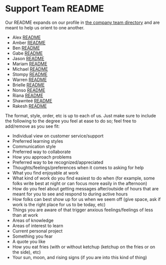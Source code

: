 # Support Team README

Our README expands on our profile in [the company team directory](../../../../team/index.md) and are meant to help us orient to one another.

- Alex [README](alex-readme.md)
- Amber [README](amber-readme.md)
- Ben [README](ben-readme.md)
- Gabe [README](gabe-readme.md)
- Jason [README](jason-readme.md)
- Mariam [README](mariam-readme.md)
- Michael [README](michael-readme.md)
- Stompy [README](stompy-readme.md)
- Warren [README](warren-readme.md)
- Brielle [README](brielle-readme.md)
- Nonso [README](nonso-readme.md)
- Riana [README](riana-readme.md)
- Shawnteé [README](shawntee-readme.md)
- Rakesh [README](rakesh-readme.md)

The format, style, order, etc is up to each of us. Just make sure to include the following to the degree you feel at ease to do so; feel free to add/remove as you see fit:

- Individual view on customer service/support
- Preferred learning styles
- Communication style
- Preferred way to collaborate
- How you approach problems
- Preferred way to be recognized/appreciated
- Thoughts/feelings/preferences when it comes to asking for help
- What you find enjoyable at work
- What kind of work do you find easiest to do when (for example, some folks write best at night or can focus more easily in the afternoon)
- How do you feel about getting messages after/outside of hours that are meant for you to see and respond to during active hours
- How folks can best show up for us when we seem off (give space, ask if work is the right place for us to be today, etc)
- Things you are aware of that trigger anxious feelings/feelings of less than at work
- Areas of knowledge
- Areas of interest to learn
- Current personal project
- Something you fear
- A quote you like
- How you eat fries (with or without ketchup (ketchup on the fries or on the side), etc)
- Your sun, moon, and rising signs (if you are into this kind of thing)
